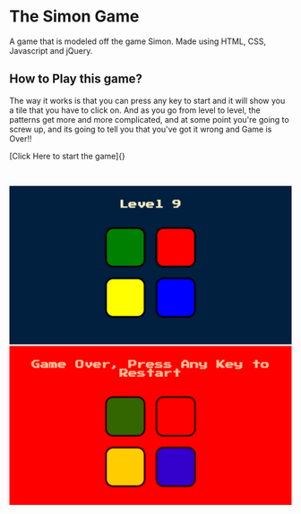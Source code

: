 # The Simon Game

A game that is modeled off the game Simon. Made using HTML, CSS, Javascript and jQuery.

## How to Play this game?

The way it works is that you can press any key to start and it will show you a tile that you have to click on. And as you go from level to level, the patterns get more and more complicated, and at some point you're going to screw up, and its going to tell you that you've got it wrong and Game is Over!!

[Click Here to start the game]{}

<br>


![Screenshot 1](readmeImages/Screenshot1.png)
<br>
![Screenshot 2](readmeImages/Screenshot2.png)
